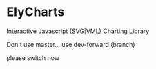 ElyCharts
=========

Interactive Javascript (SVG|VML) Charting Library

Don't use master... use dev-forward (branch)

please switch now
